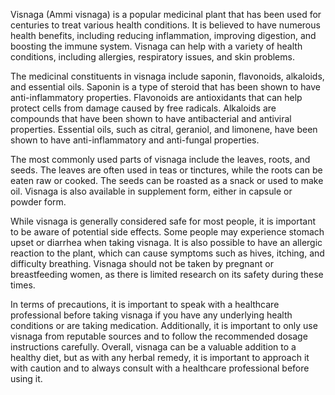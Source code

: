 Visnaga (Ammi visnaga) is a popular medicinal plant that has been used for centuries to treat various health conditions. It is believed to have numerous health benefits, including reducing inflammation, improving digestion, and boosting the immune system. Visnaga can help with a variety of health conditions, including allergies, respiratory issues, and skin problems.



The medicinal constituents in visnaga include saponin, flavonoids, alkaloids, and essential oils. Saponin is a type of steroid that has been shown to have anti-inflammatory properties. Flavonoids are antioxidants that can help protect cells from damage caused by free radicals. Alkaloids are compounds that have been shown to have antibacterial and antiviral properties. Essential oils, such as citral, geraniol, and limonene, have been shown to have anti-inflammatory and anti-fungal properties.



The most commonly used parts of visnaga include the leaves, roots, and seeds. The leaves are often used in teas or tinctures, while the roots can be eaten raw or cooked. The seeds can be roasted as a snack or used to make oil. Visnaga is also available in supplement form, either in capsule or powder form.



While visnaga is generally considered safe for most people, it is important to be aware of potential side effects. Some people may experience stomach upset or diarrhea when taking visnaga. It is also possible to have an allergic reaction to the plant, which can cause symptoms such as hives, itching, and difficulty breathing. Visnaga should not be taken by pregnant or breastfeeding women, as there is limited research on its safety during these times.



In terms of precautions, it is important to speak with a healthcare professional before taking visnaga if you have any underlying health conditions or are taking medication. Additionally, it is important to only use visnaga from reputable sources and to follow the recommended dosage instructions carefully. Overall, visnaga can be a valuable addition to a healthy diet, but as with any herbal remedy, it is important to approach it with caution and to always consult with a healthcare professional before using it.